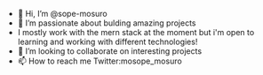 - 👋 Hi, I’m @sope-mosuro
- 👀 I’m passionate about bulding amazing projects
- I mostly work with the mern stack at the moment but i'm open to learning and working with different technologies!
- 💞️ I’m looking to collaborate on interesting projects 
- 📫 How to reach me Twitter:mosope_mosuro

<!---
sope-mosuro/sope-mosuro is a ✨ special ✨ repository because its `README.md` (this file) appears on your GitHub profile.
You can click the Preview link to take a look at your changes.
--->
